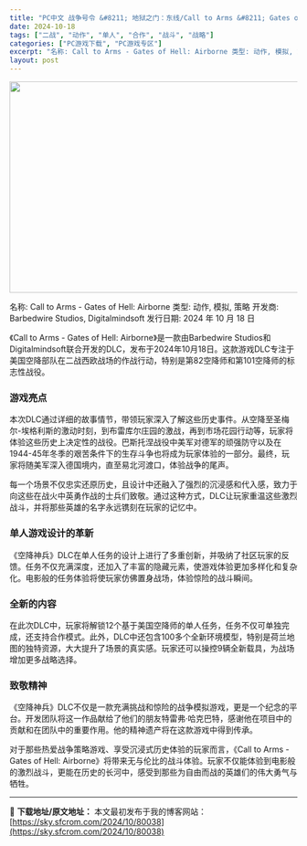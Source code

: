 ```yaml
---
title: "PC中文 战争号令 &#8211; 地狱之门：东线/Call to Arms &#8211; Gates of Hell: Airborne 53.26G"
date: 2024-10-18
tags: ["二战", "动作", "单人", "合作", "战斗", "战略"]
categories: ["PC游戏下载", "PC游戏专区"]
excerpt: "名称: Call to Arms - Gates of Hell: Airborne 类型: 动作, 模拟, 策略 开发商: Barbedwire Studios, Digitalmindsoft 发行日期: 2024 年 10 月 18 日 《Call to Arms - Gates of Hel&hellip;"
layout: post
---
```


<img class="aligncenter size-full wp-image-80039" src="https://sky.sfcrom.com/wp-content/uploads/2024/10/2024101802122376.webp" alt="" width="660" height="370" />

名称: Call to Arms - Gates of Hell: Airborne
类型: 动作, 模拟, 策略
开发商: Barbedwire Studios, Digitalmindsoft
发行日期: 2024 年 10 月 18 日

《Call to Arms - Gates of Hell: Airborne》是一款由Barbedwire Studios和Digitalmindsoft联合开发的DLC，发布于2024年10月18日。这款游戏DLC专注于美国空降部队在二战西欧战场的作战行动，特别是第82空降师和第101空降师的标志性战役。
<h3>游戏亮点</h3>
本次DLC通过详细的故事情节，带领玩家深入了解这些历史事件。从空降至圣梅尔-埃格利斯的激动时刻，到布雷库尔庄园的激战，再到市场花园行动等，玩家将体验这些历史上决定性的战役。巴斯托涅战役中美军对德军的顽强防守以及在1944-45年冬季的艰苦条件下的生存斗争也将成为玩家体验的一部分。最终，玩家将随美军深入德国境内，直至易北河渡口，体验战争的尾声。

每一个场景不仅忠实还原历史，且设计中还融入了强烈的沉浸感和代入感，致力于向这些在战火中英勇作战的士兵们致敬。通过这种方式，DLC让玩家重温这些激烈战斗，并将那些英雄的名字永远镌刻在玩家的记忆中。
<h3>单人游戏设计的革新</h3>
《空降神兵》DLC在单人任务的设计上进行了多重创新，并吸纳了社区玩家的反馈。任务不仅充满深度，还加入了丰富的隐藏元素，使游戏体验更加多样化和复杂化。电影般的任务体验将使玩家仿佛置身战场，体验惊险的战斗瞬间。
<h3>全新的内容</h3>
在此次DLC中，玩家将解锁12个基于美国空降师的单人任务，任务不仅可单独完成，还支持合作模式。此外，DLC中还包含100多个全新环境模型，特别是荷兰地图的独特资源，大大提升了场景的真实感。玩家还可以操控9辆全新载具，为战场增加更多战略选择。
<h3>致敬精神</h3>
《空降神兵》DLC不仅是一款充满挑战和惊险的战争模拟游戏，更是一个纪念的平台。开发团队将这一作品献给了他们的朋友特雷弗·哈克巴特，感谢他在项目中的贡献和在团队中的重要作用。他的精神遗产将在这款游戏中得到传承。

对于那些热爱战争策略游戏、享受沉浸式历史体验的玩家而言，《Call to Arms - Gates of Hell: Airborne》将带来无与伦比的战斗体验。玩家不仅能体验到电影般的激烈战斗，更能在历史的长河中，感受到那些为自由而战的英雄们的伟大勇气与牺牲。

---
📖 **下载地址/原文地址：** 本文最初发布于我的博客网站：[https://sky.sfcrom.com/2024/10/80038](https://sky.sfcrom.com/2024/10/80038)
